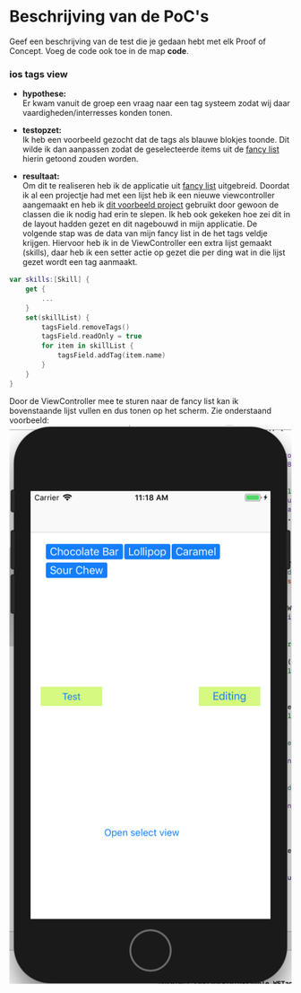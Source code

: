 # Beschrijving van de PoC's


Geef een beschrijving van de test die je gedaan hebt met elk Proof of Concept. Voeg 
 de code ook toe in de map **code**.
 
### ios tags view

* **hypothese:**  
Er kwam vanuit de groep een vraag naar een tag systeem zodat wij daar vaardigheden/interresses konden tonen.

* **testopzet:**  
Ik heb een voorbeeld gezocht dat de tags als blauwe blokjes toonde. Dit wilde ik dan aanpassen zodat de geselecteerde items uit de [fancy list](fancy_list.md) hierin getoond zouden worden. 

* **resultaat:**  
Om dit te realiseren heb ik de applicatie uit [fancy list](fancy_list.md) uitgebreid. 
Doordat ik al een projectje had met een lijst heb ik een nieuwe viewcontroller aangemaakt en heb ik [dit voorbeeld project](https://github.com/whitesmith/WSTagsField) gebruikt door gewoon de classen die ik nodig had erin te slepen. 
Ik heb ook gekeken hoe zei dit in de layout hadden gezet en dit nagebouwd in mijn applicatie. 
De volgende stap was de data van mijn fancy list in de het tags veldje krijgen. 
Hiervoor heb ik in de ViewController een extra lijst gemaakt (skills), daar heb ik een setter actie op gezet die per ding wat in die lijst gezet wordt een tag aanmaakt. 
```swift
var skills:[Skill] {
    get {
        ...
    }
    set(skillList) {
        tagsField.removeTags()
        tagsField.readOnly = true
        for item in skillList {
            tagsField.addTag(item.name)
        }
    }
}
```
Door de ViewController mee te sturen naar de fancy list kan ik bovenstaande lijst vullen en dus tonen op het scherm. 
Zie onderstaand voorbeeld:
![Tags](Screen%20Shot%202017-12-22%20at%2011.17.42.png)
